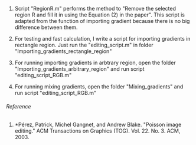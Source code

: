 1.  Script "RegionR.m" performs the method to "Remove the selected region R and fill it in using the Equation (2) in the paper". This script is adapted from the function of importing gradient because there is no big difference between them.

2. For testing and fast calculation, I write a script for importing gradients in rectangle region. Just run the "editing_script.m" in folder "Importing_gradients_rectangle_region"

3. For running importing gradients in arbtrary region, open the folder "Importing_gradients_arbitrary_region" and run script "editing_script_RGB.m"

4. For running mixing gradients, open the folder "Mixing_gradients" and run script "editing_script_RGB.m"

###### Reference  
1. *Pérez, Patrick, Michel Gangnet, and Andrew Blake. "Poisson image editing." ACM Transactions on Graphics (TOG). Vol. 22. No. 3. ACM, 2003.
